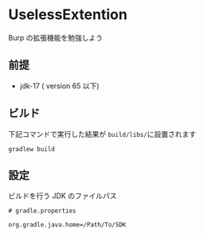 # UselessExtention

Burp の拡張機能を勉強しよう

## 前提

- jdk-17 ( version 65 以下)

## ビルド

下記コマンドで実行した結果が `build/libs/`に設置されます

```
gradlew build
```

## 設定

ビルドを行う JDK のファイルパス

```
# gradle.properties

org.gradle.java.home=/Path/To/SDK
```
